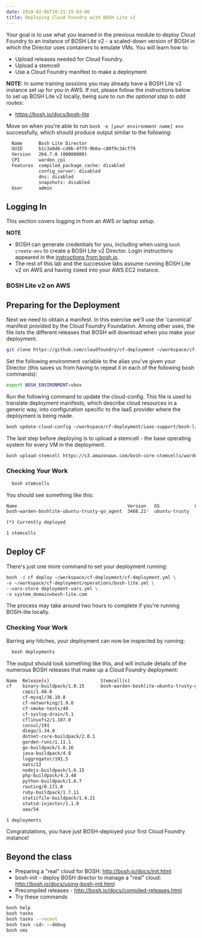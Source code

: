 ```yaml
---
date: 2018-02-06T10:21:15-03:00
title: Deploying Cloud Foundry with BOSH Lite v2
---
```


Your goal is to use what you learned in the previous module to deploy Cloud Foundry to an instance of BOSH Lite v2 - a scaled-down version of BOSH in which the Director uses containers to emulate VMs. You will learn how to:

- Upload releases needed for Cloud Foundry.
- Upload a stemcell
- Use a Cloud Foundry manifest to make a deployment

**NOTE:** In some training sessions you may already have a BOSH Lite v2 instance set up for you in AWS. If not, please follow the instructions below to set up BOSH Lite v2 locally, being sure to *run the optional step to add routes*:

- https://bosh.io/docs/bosh-lite

Move on when you're able to run `bosh -e [your environment name] env` successfully, which should produce output similar to the following:

```sh
  Name      Bosh Lite Director
  UUID      b1c3a0d6-cd0b-4ff9-9b6a-c80f9c34cf79
  Version   264.7.0 (00000000)
  CPI       warden_cpi
  Features  compiled_package_cache: disabled
            config_server: disabled
            dns: disabled
            snapshots: disabled
  User      admin
```

## Logging In

<!-- THIS SECTION WILL NEED TO BE REWRITTEN AFTER WE PIN DOWN AWS METHOD -->

This section covers logging in from an AWS or laptop setup.

**NOTE**

- BOSH can generate credentials for you, including when using `bosh create-env` to create a BOSH Lite v2 Director. Login instructions appeared in the [instructions from bosh.io](https://bosh.io/docs/bosh-lite).
- The rest of this lab and the successive labs assume running BOSH Lite v2 on AWS and having `SSH`ed into your AWS EC2 instance.

### BOSH Lite v2 on AWS


## Preparing for the Deployment

<!-- THIS SECTION MAY NEED CHANGES FOR AWS -->

Next we need to obtain a manifest. In this exercise we'll use the 'canonical' manifest provided by the Cloud Foundry Foundation. Among other uses, the file lists the different releases that BOSH will download when you make your deployment.

```sh
git clone https://github.com/cloudfoundry/cf-deployment ~/workspace/cf-deployment
```

Set the following environment variable to the alias you've given your Director (this saves us from having to repeat it in each of the following bosh commands):

```sh
export BOSH_ENVIRONMENT=vbox
```

Run the following command to update the cloud-config. This file is used to translate deployment manifests, which describe cloud resources in a generic way, into configuration specific to the IaaS provider where the deployment is being made.

```sh
bosh update-cloud-config ~/workspace/cf-deployment/iaas-support/bosh-lite/cloud-config.yml
```

The last step before deploying is to upload a stemcell - the base operating system for every VM in the deployment.

```sh
bosh upload-stemcell https://s3.amazonaws.com/bosh-core-stemcells/warden/bosh-stemcell-3468.21-warden-boshlite-ubuntu-trusty-go_agent.tgz
```

### Checking Your Work

```sh
  bosh stemcells
```

You should see something like this:
```sh
Name                                         Version   OS             CPI  CID
bosh-warden-boshlite-ubuntu-trusty-go_agent  3468.21*  ubuntu-trusty  -    765798f4-756f-4ba7-52d4-26e64a5bf0cc

(*) Currently deployed

1 stemcells
```

## Deploy CF

There's just one more command to set your deployment running:

```sh
bosh -d cf deploy ~/workspace/cf-deployment/cf-deployment.yml \
-o ~/workspace/cf-deployment/operations/bosh-lite.yml \
--vars-store deployment-vars.yml \
-v system_domain=bosh-lite.com
```

The process may take around two hours to complete if you're running BOSH-lite locally.

### Checking Your Work

Barring any hitches, your deployment can now be inspected by running:

```sh
  bosh deployments
```

The output should look something like this, and will include details of the numerous BOSH releases that make up a Cloud Foundry deployment:

```sh
Name  Release(s)                   Stemcell(s)                                          Team(s)  Cloud Config
cf    binary-buildpack/1.0.15      bosh-warden-boshlite-ubuntu-trusty-go_agent/3468.21  -        latest
      capi/1.48.0
      cf-mysql/36.10.0
      cf-networking/1.9.0
      cf-smoke-tests/40
      cf-syslog-drain/5.1
      cflinuxfs2/1.187.0
      consul/191
      diego/1.34.0
      dotnet-core-buildpack/2.0.1
      garden-runc/1.11.1
      go-buildpack/1.8.16
      java-buildpack/4.8
      loggregator/101.5
      nats/22
      nodejs-buildpack/1.6.15
      php-buildpack/4.3.48
      python-buildpack/1.6.7
      routing/0.171.0
      ruby-buildpack/1.7.11
      staticfile-buildpack/1.4.21
      statsd-injector/1.1.0
      uaa/54

1 deployments
```

Congratulations, you have just BOSH-deployed your first Cloud Foundry instance!

## Beyond the class

* Preparing a "real" cloud for BOSH: http://bosh.io/docs/init.html
* bosh-init - deploy BOSH director to manage a "real" cloud: http://bosh.io/docs/using-bosh-init.html
* Precompiled releases - http://bosh.io/docs/compiled-releases.html
* Try these commands

```sh
bosh help
bosh tasks
bosh tasks --recent
bosh task <id> --debug
bosh vms
```
